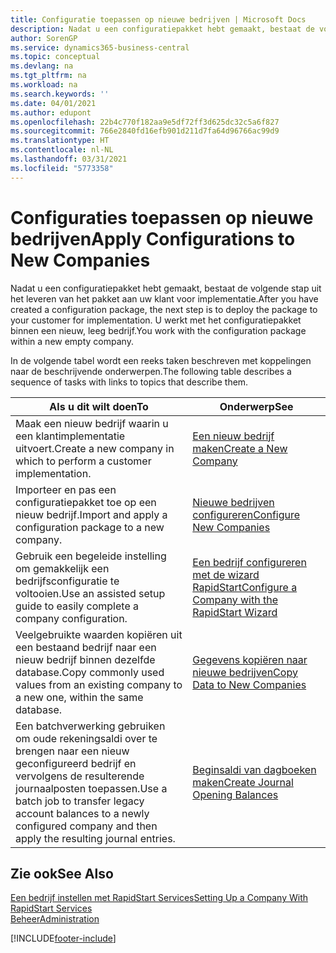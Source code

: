 ```yaml
---
title: Configuratie toepassen op nieuwe bedrijven | Microsoft Docs
description: Nadat u een configuratiepakket hebt gemaakt, bestaat de volgende stap uit het leveren van het pakket aan uw klant voor implementatie. U gebruikt de configuratie met een nieuw, leeg bedrijf.
author: SorenGP
ms.service: dynamics365-business-central
ms.topic: conceptual
ms.devlang: na
ms.tgt_pltfrm: na
ms.workload: na
ms.search.keywords: ''
ms.date: 04/01/2021
ms.author: edupont
ms.openlocfilehash: 22b4c770f182aa9e5df72ff3d625dc32c5a6f827
ms.sourcegitcommit: 766e2840fd16efb901d211d7fa64d96766ac99d9
ms.translationtype: HT
ms.contentlocale: nl-NL
ms.lasthandoff: 03/31/2021
ms.locfileid: "5773358"
---
```

# <a name="apply-configurations-to-new-companies"></a><span data-ttu-id="ca522-104">Configuraties toepassen op nieuwe bedrijven</span><span class="sxs-lookup"><span data-stu-id="ca522-104">Apply Configurations to New Companies</span></span>
<span data-ttu-id="ca522-105">Nadat u een configuratiepakket hebt gemaakt, bestaat de volgende stap uit het leveren van het pakket aan uw klant voor implementatie.</span><span class="sxs-lookup"><span data-stu-id="ca522-105">After you have created a configuration package, the next step is to deploy the package to your customer for implementation.</span></span> <span data-ttu-id="ca522-106">U werkt met het configuratiepakket binnen een nieuw, leeg bedrijf.</span><span class="sxs-lookup"><span data-stu-id="ca522-106">You work with the configuration package within a new empty company.</span></span>  

 <span data-ttu-id="ca522-107">In de volgende tabel wordt een reeks taken beschreven met koppelingen naar de beschrijvende onderwerpen.</span><span class="sxs-lookup"><span data-stu-id="ca522-107">The following table describes a sequence of tasks with links to topics that describe them.</span></span>

|<span data-ttu-id="ca522-108">**Als u dit wilt doen**</span><span class="sxs-lookup"><span data-stu-id="ca522-108">**To**</span></span>|<span data-ttu-id="ca522-109">**Onderwerp**</span><span class="sxs-lookup"><span data-stu-id="ca522-109">**See**</span></span>|  
|------------|-------------|  
|<span data-ttu-id="ca522-110">Maak een nieuw bedrijf waarin u een klantimplementatie uitvoert.</span><span class="sxs-lookup"><span data-stu-id="ca522-110">Create a new company in which to perform a customer implementation.</span></span>|[<span data-ttu-id="ca522-111">Een nieuw bedrijf maken</span><span class="sxs-lookup"><span data-stu-id="ca522-111">Create a New Company</span></span>](admin-how-to-create-a-new-company.md)|  
|<span data-ttu-id="ca522-112">Importeer en pas een configuratiepakket toe op een nieuw bedrijf.</span><span class="sxs-lookup"><span data-stu-id="ca522-112">Import and apply a configuration package to a new company.</span></span>|[<span data-ttu-id="ca522-113">Nieuwe bedrijven configureren</span><span class="sxs-lookup"><span data-stu-id="ca522-113">Configure New Companies</span></span>](admin-how-to-configure-new-companies.md)|  
|<span data-ttu-id="ca522-114">Gebruik een begeleide instelling om gemakkelijk een bedrijfsconfiguratie te voltooien.</span><span class="sxs-lookup"><span data-stu-id="ca522-114">Use an assisted setup guide to easily complete a company configuration.</span></span>|[<span data-ttu-id="ca522-115">Een bedrijf configureren met de wizard RapidStart</span><span class="sxs-lookup"><span data-stu-id="ca522-115">Configure a Company with the RapidStart Wizard</span></span>](admin-how-to-configure-a-company-with-the-rapidstart-wizard.md)|
|<span data-ttu-id="ca522-116">Veelgebruikte waarden kopiëren uit een bestaand bedrijf naar een nieuw bedrijf binnen dezelfde database.</span><span class="sxs-lookup"><span data-stu-id="ca522-116">Copy commonly used values from an existing company to a new one, within the same database.</span></span>|[<span data-ttu-id="ca522-117">Gegevens kopiëren naar nieuwe bedrijven</span><span class="sxs-lookup"><span data-stu-id="ca522-117">Copy Data to New Companies</span></span>](admin-how-to-copy-data-to-new-companies.md)|  
|<span data-ttu-id="ca522-118">Een batchverwerking gebruiken om oude rekeningsaldi over te brengen naar een nieuw geconfigureerd bedrijf en vervolgens de resulterende journaalposten toepassen.</span><span class="sxs-lookup"><span data-stu-id="ca522-118">Use a batch job to transfer legacy account balances to a newly configured company and then apply the resulting journal entries.</span></span>|[<span data-ttu-id="ca522-119">Beginsaldi van dagboeken maken</span><span class="sxs-lookup"><span data-stu-id="ca522-119">Create Journal Opening Balances</span></span>](admin-how-to-create-journal-opening-balances.md)|  

## <a name="see-also"></a><span data-ttu-id="ca522-120">Zie ook</span><span class="sxs-lookup"><span data-stu-id="ca522-120">See Also</span></span>  
[<span data-ttu-id="ca522-121">Een bedrijf instellen met RapidStart Services</span><span class="sxs-lookup"><span data-stu-id="ca522-121">Setting Up a Company With RapidStart Services</span></span>](admin-set-up-a-company-with-rapidstart.md)  
[<span data-ttu-id="ca522-122">Beheer</span><span class="sxs-lookup"><span data-stu-id="ca522-122">Administration</span></span>](admin-setup-and-administration.md)


[!INCLUDE[footer-include](includes/footer-banner.md)]